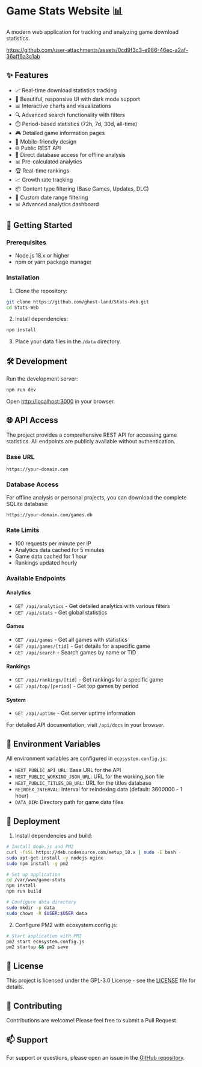 # Game Stats Website 📊

A modern web application for tracking and analyzing game download statistics.

https://github.com/user-attachments/assets/0cd9f3c3-e986-46ec-a2af-36aff6a3c1ab

## ✨ Features

- 📈 Real-time download statistics tracking
- 🎨 Beautiful, responsive UI with dark mode support
- 📊 Interactive charts and visualizations
- 🔍 Advanced search functionality with filters
- ⏱️ Period-based statistics (72h, 7d, 30d, all-time)
- 🎮 Detailed game information pages
- 📱 Mobile-friendly design
- 🌐 Public REST API
- 💾 Direct database access for offline analysis
- 📊 Pre-calculated analytics
- 🏆 Real-time rankings
- 📈 Growth rate tracking
- 📦 Content type filtering (Base Games, Updates, DLC)
- 📅 Custom date range filtering
- 📊 Advanced analytics dashboard

## 🚀 Getting Started

### Prerequisites

- Node.js 18.x or higher
- npm or yarn package manager

### Installation

1. Clone the repository:
```bash
git clone https://github.com/ghost-land/Stats-Web.git
cd Stats-Web
```

2. Install dependencies:
```bash
npm install
```

3. Place your data files in the `/data` directory.

## 🛠️ Development

Run the development server:

```bash
npm run dev
```

Open [http://localhost:3000](http://localhost:3000) in your browser.

## 🌐 API Access

The project provides a comprehensive REST API for accessing game statistics. All endpoints are publicly available without authentication.

### Base URL
```
https://your-domain.com
```

### Database Access
For offline analysis or personal projects, you can download the complete SQLite database:
```
https://your-domain.com/games.db
```

### Rate Limits
- 100 requests per minute per IP
- Analytics data cached for 5 minutes
- Game data cached for 1 hour
- Rankings updated hourly

### Available Endpoints

#### Analytics
- `GET /api/analytics` - Get detailed analytics with various filters
- `GET /api/stats` - Get global statistics

#### Games
- `GET /api/games` - Get all games with statistics
- `GET /api/games/[tid]` - Get details for a specific game
- `GET /api/search` - Search games by name or TID

#### Rankings
- `GET /api/rankings/[tid]` - Get rankings for a specific game
- `GET /api/top/[period]` - Get top games by period

#### System
- `GET /api/uptime` - Get server uptime information

For detailed API documentation, visit `/api/docs` in your browser.

## 🔧 Environment Variables

All environment variables are configured in `ecosystem.config.js`:

- `NEXT_PUBLIC_API_URL`: Base URL for the API
- `NEXT_PUBLIC_WORKING_JSON_URL`: URL for the working.json file
- `NEXT_PUBLIC_TITLES_DB_URL`: URL for the titles database
- `REINDEX_INTERVAL`: Interval for reindexing data (default: 3600000 - 1 hour)
- `DATA_DIR`: Directory path for game data files

## 🚀 Deployment

1. Install dependencies and build:
```bash
# Install Node.js and PM2
curl -fsSL https://deb.nodesource.com/setup_18.x | sudo -E bash -
sudo apt-get install -y nodejs nginx
sudo npm install -g pm2

# Set up application
cd /var/www/game-stats
npm install
npm run build

# Configure data directory
sudo mkdir -p data
sudo chown -R $USER:$USER data
```

2. Configure PM2 with ecosystem.config.js:
```bash
# Start application with PM2
pm2 start ecosystem.config.js
pm2 startup && pm2 save
```

## 📝 License

This project is licensed under the GPL-3.0 License - see the [LICENSE](LICENSE) file for details.

## 🤝 Contributing

Contributions are welcome! Please feel free to submit a Pull Request.

## 📫 Support

For support or questions, please open an issue in the [GitHub repository](https://github.com/ghost-land/Stats-Web/issues).